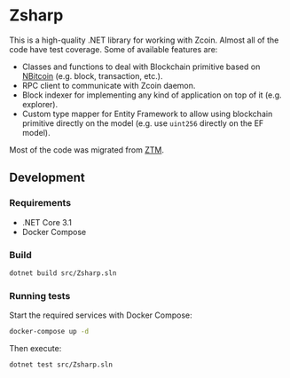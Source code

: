 # Zsharp

This is a high-quality .NET library for working with Zcoin. Almost all of the code have test coverage. Some of available features are:

- Classes and functions to deal with Blockchain primitive based on [NBitcoin](https://github.com/MetacoSA/NBitcoin) (e.g. block, transaction, etc.).
- RPC client to communicate with Zcoin daemon.
- Block indexer for implementing any kind of application on top of it (e.g. explorer).
- Custom type mapper for Entity Framework to allow using blockchain primitive directly on the model (e.g. use `uint256` directly on the EF model).

Most of the code was migrated from [ZTM](https://github.com/zcoinofficial/ztm).

## Development
### Requirements

- .NET Core 3.1
- Docker Compose

### Build

```sh
dotnet build src/Zsharp.sln
```

### Running tests

Start the required services with Docker Compose:

```sh
docker-compose up -d
```

Then execute:

```sh
dotnet test src/Zsharp.sln
```

